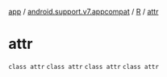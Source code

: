 [app](../../../index.md) / [android.support.v7.appcompat](../../index.md) / [R](../index.md) / [attr](.)

# attr

`class attr`
`class attr`
`class attr`
`class attr`
